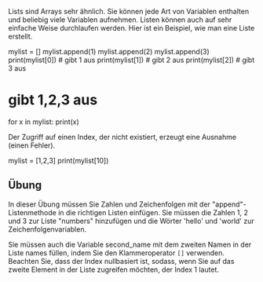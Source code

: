 Lists sind Arrays sehr ähnlich. Sie können jede Art von Variablen enthalten und beliebig viele Variablen aufnehmen. Listen können auch auf sehr einfache Weise durchlaufen werden. Hier ist ein Beispiel, wie man eine Liste erstellt.

mylist = []
mylist.append(1)
mylist.append(2)
mylist.append(3)
print(mylist[0]) # gibt 1 aus
print(mylist[1]) # gibt 2 aus
print(mylist[2]) # gibt 3 aus

# gibt 1,2,3 aus
for x in mylist:
    print(x)

Der Zugriff auf einen Index, der nicht existiert, erzeugt eine Ausnahme (einen Fehler).

mylist = [1,2,3]
print(mylist[10])

Übung
--------

In dieser Übung müssen Sie Zahlen und Zeichenfolgen mit der "append"-Listenmethode in die richtigen Listen einfügen. Sie müssen die Zahlen 1, 2 und 3 zur Liste "numbers" hinzufügen und die Wörter 'hello' und 'world' zur Zeichenfolgenvariablen.

Sie müssen auch die Variable second_name mit dem zweiten Namen in der Liste names füllen, indem Sie den Klammeroperator `[]` verwenden. Beachten Sie, dass der Index nullbasiert ist, sodass, wenn Sie auf das zweite Element in der Liste zugreifen möchten, der Index 1 lautet.